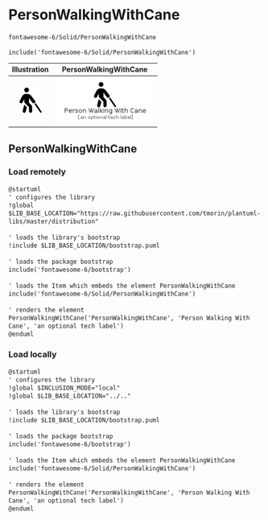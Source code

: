 # PersonWalkingWithCane


```text
fontawesome-6/Solid/PersonWalkingWithCane
```

```text
include('fontawesome-6/Solid/PersonWalkingWithCane')
```



| Illustration | PersonWalkingWithCane |
| :---: | :---: |
| ![illustration for Illustration](../../fontawesome-6/Solid/PersonWalkingWithCane.png) | ![illustration for PersonWalkingWithCane](../../fontawesome-6/Solid/PersonWalkingWithCane.Local.png) |




## PersonWalkingWithCane

### Load remotely
```plantuml
@startuml
' configures the library
!global $LIB_BASE_LOCATION="https://raw.githubusercontent.com/tmorin/plantuml-libs/master/distribution"

' loads the library's bootstrap
!include $LIB_BASE_LOCATION/bootstrap.puml

' loads the package bootstrap
include('fontawesome-6/bootstrap')

' loads the Item which embeds the element PersonWalkingWithCane
include('fontawesome-6/Solid/PersonWalkingWithCane')

' renders the element
PersonWalkingWithCane('PersonWalkingWithCane', 'Person Walking With Cane', 'an optional tech label')
@enduml
```

### Load locally
```plantuml
@startuml
' configures the library
!global $INCLUSION_MODE="local"
!global $LIB_BASE_LOCATION="../.."

' loads the library's bootstrap
!include $LIB_BASE_LOCATION/bootstrap.puml

' loads the package bootstrap
include('fontawesome-6/bootstrap')

' loads the Item which embeds the element PersonWalkingWithCane
include('fontawesome-6/Solid/PersonWalkingWithCane')

' renders the element
PersonWalkingWithCane('PersonWalkingWithCane', 'Person Walking With Cane', 'an optional tech label')
@enduml
```


